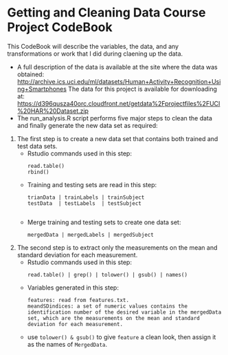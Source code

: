 Getting and Cleaning Data Course Project CodeBook
===================================================
This CodeBook will describe the variables, the data, and any transformations or work that I did during claening up the data.
* A full description of the data is available at the site where the data was obtained:
  http://archive.ics.uci.edu/ml/datasets/Human+Activity+Recognition+Using+Smartphones 
  The data for this project is available for downloading at:
  https://d396qusza40orc.cloudfront.net/getdata%2Fprojectfiles%2FUCI%20HAR%20Dataset.zip 
* The run_analysis.R script performs five major steps to clean the data and finally generate the new data set as required:
 1. The first step is to create a new data set that contains both trained and test data sets.
    * Rstudio commands used in this step:
      ```       
      read.table()
      rbind()
      
      ```
    * Training and testing sets are read in this step:   
      ```
      trianData | trainLabels | trainSubject
      testData  | testLabels  | testSubject
       
      ```
    * Merge training and testing sets to create one data set:
      ```
      mergedData | mergedLabels | mergedSubject
      
      ```
 2. The second step is to extract only the measurements on the mean and standard deviation for each measurement.
    * Rstudio commands used in this step:
      ```
      read.table() | grep() | tolower() | gsub() | names()
      
      ```
    * Variables generated in this step:
      ```
      features: read from features.txt.
      meandSDindices: a set of numeric values contains the identification number of the desired variable in the mergedData set, which are the measurements on the mean and standard deviation for each measurement.
      ```
    * use ```tolower() & gsub()``` to give ```feature``` a clean look, then assign it as the names of ```MergedData```.   